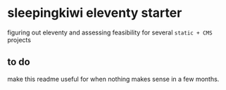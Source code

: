 # sleepingkiwi eleventy starter

figuring out eleventy and assessing feasibility for several `static + CMS` projects

## to do

make this readme useful for when nothing makes sense in a few months.
